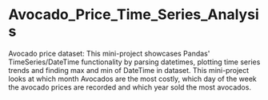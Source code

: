 # Avocado_Price_Time_Series_Analysis
Avocado price dataset:
This mini-project showcases Pandas' TimeSeries/DateTime functionality by parsing datetimes, plotting time series trends and finding max and min of DateTime in dataset.  This mini-project looks at which month Avocados are the most costly, which day of the week the avocado prices are recorded and which year sold the most avocados.
